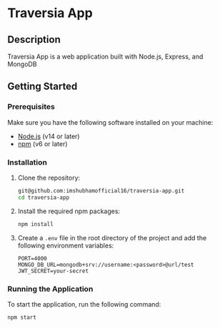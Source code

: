 # Traversia App

## Description

Traversia App is a web application built with Node.js, Express, and MongoDB

## Getting Started

### Prerequisites

Make sure you have the following software installed on your machine:

- [Node.js](https://nodejs.org/) (v14 or later)
- [npm](https://www.npmjs.com/) (v6 or later)

### Installation

1. Clone the repository:
    ```sh
    git@github.com:imshubhamofficial16/traversia-app.git
    cd traversia-app
    ```

2. Install the required npm packages:
    ```sh
    npm install
    ```

3. Create a `.env` file in the root directory of the project and add the following environment variables:
    ```plaintext
    PORT=4000
    MONGO_DB_URL=mongodb+srv://username:<password>@url/test
    JWT_SECRET=your-secret
    ```

### Running the Application

To start the application, run the following command:
```sh
npm start
